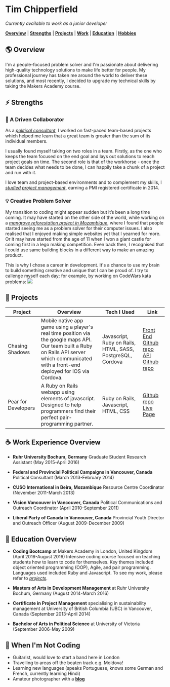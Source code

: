 # **Tim Chipperfield** 
*Currently available to work as a junior developer*

[**Overview**](#overview) |
[**Strengths**](#strengths) |
[**Projects**](#projects) |
[**Work**](#work) |
[**Education**](#education) |
[**Hobbies**](#play)

## :earth_americas: <a name="overview"> Overview</a>

I'm a people-focused problem solver and I'm passionate about delivering high-quality technology solutions to make life better for people.  My professional journey has taken me around the world to deliver these solutions, and most recently, I decided to upgrade my technical skills by taking the Makers Academy course. 

## :zap:<a name="strengths"> Strengths</a>

### :wrench: A Driven Collaborator

As a [*political consultant*](#work), I worked on fast-paced team-based projects which helped me learn that a great team is greater than the sum of its individual members.

I usually found myself taking on two roles in a team. Firstly, as the one who keeps the team focused on the end goal and lays out solutions to reach project goals on time. The second role is that of the workhorse - once the team decides what needs to be done, I can happily take a chunk of a project and run with it.

I love team and project-based environments and to complement my skills, I [*studied project management*](#education), earning a PMI registered certificate in 2014.

### :bulb: Creative Problem Solver

My transition to coding might appear sudden but it’s been a long time coming. It may have started on the other side of the world, while working on a [*mangrove reforestation project in Mozambique*](#work), where I found that people started seeing me as a problem solver for their computer issues. I also realised that I enjoyed making simple websites yet that I yearned for more. Or it may have started from the age of 11 when I won a giant castle for coming first in a lego making competition. Even back then, I recognised that I could use same building blocks in a different way to make an amazing product.

This is why I chose a career in development. It's a chance to use my brain to build something creative and unique that I can be proud of. I try to callenge myself each day; for example, by working on CodeWars kata problems: <img src="https://www.codewars.com/users/timchipperfield/badges/micro">

## :rocket: <a name="projects"> Projects</a>

| Project        | Overview   | Tech I Used | Link   |
| -------------- | ---------- | ----------- | ------ |
| Chasing Shadows   |  Mobile native app game using a player's real time position via the google maps API. Our team built a Ruby on Rails API server  which communicated with a front-end deployed for IOS via Cordova. | Javascript, Ruby on Rails, HTML, SASS, PostgreSQL, Cordova | [Front End Github repo](https://github.com/timchipperfield/chasing_shadows) [API Github repo](https://github.com/timchipperfield/chasing_shadows_api_server) |
| Pear for Developers | A Ruby on Rails webapp using elements of javascript. Designed to help programmers find their perfect pair-programming partner. | Ruby on Rails, Javascript, HTML, CSS | [Github repo](https://github.com/timchipperfield/pear) [Live Page ](http://findapear.herokuapp.com/) |

## :coffee: <a name="work"> Work Experience Overview</a>

* **Ruhr University Bochum, Germany** Graduate Student Research Assistant (May 2015-April 2016)

* **Federal and Provincial Political Campaigns in Vancouver, Canada** Political Consultant (March 2013-February 2014)

* **CUSO International in Beira, Mozambique** Resource Centre Coordinator (November 2011-March 2013)

* **Vision Vancouver in Vancouver, Canada** Political Communications and Outreach Coordinator (April 2010-September 2011)

* **Liberal Party of Canada in Vancouver, Canada** Provincial Youth Director and Outreach Officer (August 2009-December 2009)

## :book: <a name="education"> Education Overview</a>

* **Coding Bootcamp** at Makers Academy in London, United Kingdom (April 2016-August 2016) Intensive coding course focused on teaching students how to learn to code for themselves. Key themes included object oriented programming (OOP), Agile, and pair programming.  Languages used included Ruby and Javascript. To see my work, please refer to [*projects*](#projects).

* **Masters of Arts in Development Management** at Ruhr University Bochum, Germany (August 2014-March 2016)

* **Certificate in Project Management** specialising in sustainability management at University of British Columbia (UBC) in Vancouver, Canada (September 2013-April 2014)

* **Bachelor of Arts in Political Science** at University of Victoria (September 2006-May 2009)

## :guitar:<a name="play"> When I'm Not Coding</a>

* Guitarist, would love to start a band here in London
* Travelling to areas off the beaten track e.g. Moldova!  
* Learning new languages (speaks Portuguese, knows some German and French, currently learning Hindi)
* Amateur photographer with a [**blog**](https://journeysindevelopment.wordpress.com/)
